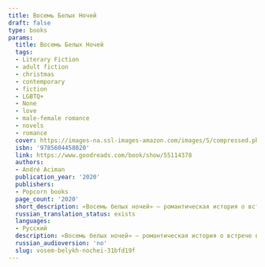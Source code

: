 ```yaml
---
title: Восемь Белых Ночей
draft: false
type: books
params:
  title: Восемь Белых Ночей
  tags:
  - Literary Fiction
  - adult fiction
  - christmas
  - contemporary
  - fiction
  - LGBTQ+
  - None
  - love
  - male-female romance
  - novels
  - romance
  cover: https://images-na.ssl-images-amazon.com/images/S/compressed.photo.goodreads.com/books/1598340545i/55114378.jpg
  isbn: '9785604458020'
  link: https://www.goodreads.com/book/show/55114378
  authors:
  - André Aciman
  publication_year: '2020'
  publishers:
  - Popcorn books
  page_count: '2020'
  short_description: «Восемь белых ночей» — романтическая история о встрече в канун Рождества и любви с первого взгляда. Молодым людям, познакомившимся на вечеринке, суждено провести вместе восемь ночей, в ходе...
  russian_translation_status: exists
  languages:
  - Русский
  description: «Восемь белых ночей» — романтическая история о встрече в канун Рождества и любви с первого взгляда. Молодым людям, познакомившимся на вечеринке, суждено провести вместе восемь ночей, в ходе которых они то сближаются, то отдаляются, пытаясь понять свои истинные чувства в отношении друг друга. Мастерски исследуя тонкости человеческой натуры, Асиман вновь доказывает, что его по праву называют одним из главных американских романистов современности.
  russian_audioversion: 'no'
  slug: vosem-belykh-nochei-31bfd19f
---
```

